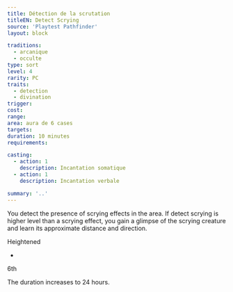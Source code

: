 ```yaml
---
title: Détection de la scrutation
titleEN: Detect Scrying
source: 'Playtest Pathfinder'
layout: block

traditions:
  - arcanique
  - occulte
type: sort
level: 4
rarity: PC
traits:
  - detection
  - divination
trigger: 
cost: 
range: 
area: aura de 6 cases
targets: 
duration: 10 minutes
requirements: 

casting:
  - action: 1
    description: Incantation somatique
  - action: 1
    description: Incantation verbale

summary: '..'
---
```

You detect the presence of scrying effects in the area. If detect scrying is higher level than a scrying effect, you gain a glimpse of the scrying creature and learn its approximate distance and direction.

Heightened

-

6th

The duration increases to 24 hours.